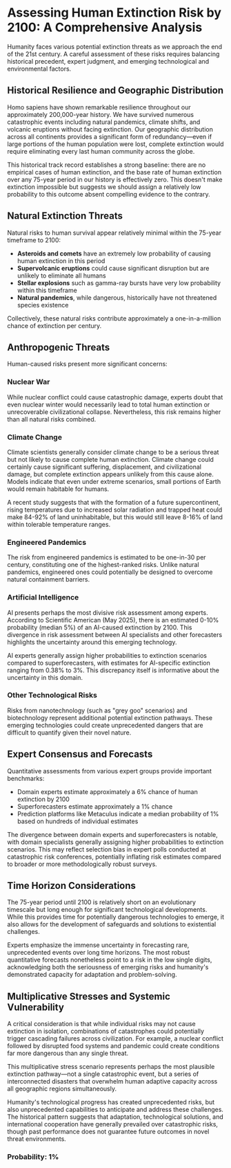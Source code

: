 # Assessing Human Extinction Risk by 2100: A Comprehensive Analysis

Humanity faces various potential extinction threats as we approach the end of the 21st century. A careful assessment of these risks requires balancing historical precedent, expert judgment, and emerging technological and environmental factors.

## Historical Resilience and Geographic Distribution

Homo sapiens have shown remarkable resilience throughout our approximately 200,000-year history. We have survived numerous catastrophic events including natural pandemics, climate shifts, and volcanic eruptions without facing extinction. Our geographic distribution across all continents provides a significant form of redundancy—even if large portions of the human population were lost, complete extinction would require eliminating every last human community across the globe.

This historical track record establishes a strong baseline: there are no empirical cases of human extinction, and the base rate of human extinction over any 75-year period in our history is effectively zero. This doesn't make extinction impossible but suggests we should assign a relatively low probability to this outcome absent compelling evidence to the contrary.

## Natural Extinction Threats

Natural risks to human survival appear relatively minimal within the 75-year timeframe to 2100:

- **Asteroids and comets** have an extremely low probability of causing human extinction in this period
- **Supervolcanic eruptions** could cause significant disruption but are unlikely to eliminate all humans
- **Stellar explosions** such as gamma-ray bursts have very low probability within this timeframe
- **Natural pandemics**, while dangerous, historically have not threatened species existence

Collectively, these natural risks contribute approximately a one-in-a-million chance of extinction per century.

## Anthropogenic Threats

Human-caused risks present more significant concerns:

### Nuclear War
While nuclear conflict could cause catastrophic damage, experts doubt that even nuclear winter would necessarily lead to total human extinction or unrecoverable civilizational collapse. Nevertheless, this risk remains higher than all natural risks combined.

### Climate Change
Climate scientists generally consider climate change to be a serious threat but not likely to cause complete human extinction. Climate change could certainly cause significant suffering, displacement, and civilizational damage, but complete extinction appears unlikely from this cause alone. Models indicate that even under extreme scenarios, small portions of Earth would remain habitable for humans.

A recent study suggests that with the formation of a future supercontinent, rising temperatures due to increased solar radiation and trapped heat could make 84-92% of land uninhabitable, but this would still leave 8-16% of land within tolerable temperature ranges.

### Engineered Pandemics
The risk from engineered pandemics is estimated to be one-in-30 per century, constituting one of the highest-ranked risks. Unlike natural pandemics, engineered ones could potentially be designed to overcome natural containment barriers.

### Artificial Intelligence
AI presents perhaps the most divisive risk assessment among experts. According to Scientific American (May 2025), there is an estimated 0-10% probability (median 5%) of an AI-caused extinction by 2100. This divergence in risk assessment between AI specialists and other forecasters highlights the uncertainty around this emerging technology.

AI experts generally assign higher probabilities to extinction scenarios compared to superforecasters, with estimates for AI-specific extinction ranging from 0.38% to 3%. This discrepancy itself is informative about the uncertainty in this domain.

### Other Technological Risks
Risks from nanotechnology (such as "grey goo" scenarios) and biotechnology represent additional potential extinction pathways. These emerging technologies could create unprecedented dangers that are difficult to quantify given their novel nature.

## Expert Consensus and Forecasts

Quantitative assessments from various expert groups provide important benchmarks:

- Domain experts estimate approximately a 6% chance of human extinction by 2100
- Superforecasters estimate approximately a 1% chance
- Prediction platforms like Metaculus indicate a median probability of 1% based on hundreds of individual estimates

The divergence between domain experts and superforecasters is notable, with domain specialists generally assigning higher probabilities to extinction scenarios. This may reflect selection bias in expert polls conducted at catastrophic risk conferences, potentially inflating risk estimates compared to broader or more methodologically robust surveys.

## Time Horizon Considerations

The 75-year period until 2100 is relatively short on an evolutionary timescale but long enough for significant technological developments. While this provides time for potentially dangerous technologies to emerge, it also allows for the development of safeguards and solutions to existential challenges.

Experts emphasize the immense uncertainty in forecasting rare, unprecedented events over long time horizons. The most robust quantitative forecasts nonetheless point to a risk in the low single digits, acknowledging both the seriousness of emerging risks and humanity's demonstrated capacity for adaptation and problem-solving.

## Multiplicative Stresses and Systemic Vulnerability

A critical consideration is that while individual risks may not cause extinction in isolation, combinations of catastrophes could potentially trigger cascading failures across civilization. For example, a nuclear conflict followed by disrupted food systems and pandemic could create conditions far more dangerous than any single threat.

This multiplicative stress scenario represents perhaps the most plausible extinction pathway—not a single catastrophic event, but a series of interconnected disasters that overwhelm human adaptive capacity across all geographic regions simultaneously.

Humanity's technological progress has created unprecedented risks, but also unprecedented capabilities to anticipate and address these challenges. The historical pattern suggests that adaptation, technological solutions, and international cooperation have generally prevailed over catastrophic risks, though past performance does not guarantee future outcomes in novel threat environments.

### Probability: 1%